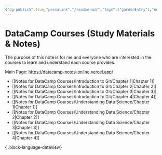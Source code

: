 ```yaml
---
{"dg-publish":true,"permalink":"/readme-md/","tags":["gardenEntry"],"noteIcon":"","created":"2024-04-23T17:44:36.198+08:00","updated":"2024-04-23T18:43:36.820+08:00"}
---
```


# DataCamp Courses (Study Materials & Notes)

The purpose of this note is for me and everyone who are interested in the courses to learn and understand each course provides. 

Main Page: https://datacamp-notes-online.vercel.app/

- [[Notes for DataCamp Courses/Introduction to Git/Chapter 1\|Chapter 1]]
- [[Notes for DataCamp Courses/Introduction to Git/Chapter 2\|Chapter 2]]
- [[Notes for DataCamp Courses/Introduction to Git/Chapter 3\|Chapter 3]]
- [[Notes for DataCamp Courses/Introduction to Git/Chapter 4\|Chapter 4]]
- [[Notes for DataCamp Courses/Understanding Data Science/Chapter 1\|Chapter 1]]
- [[Notes for DataCamp Courses/Understanding Data Science/Chapter 2\|Chapter 2]]
- [[Notes for DataCamp Courses/Understanding Data Science/Chapter 3\|Chapter 3]]
- [[Notes for DataCamp Courses/Understanding Data Science/Chapter 4\|Chapter 4]]

{ .block-language-dataview}